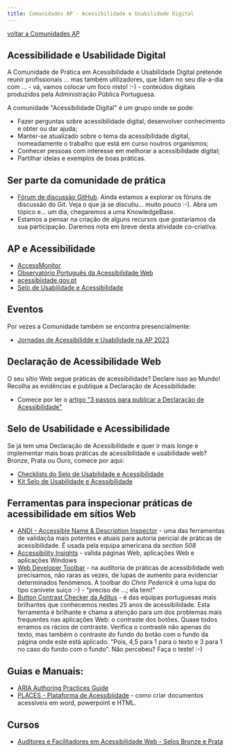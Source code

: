 ```yaml
---
title: Comunidades AP - Acessibilidade e Usabilidade Digital
---
```


[voltar a Comunidades AP](/comunidades/)

## Acessibilidade e Usabilidade Digital

A Comunidade de Prática em Acessibilidade e Usabilidade Digital pretende reunir profissionais ... mas também utilizadores, que lidam no seu dia-a-dia com ... - vá, vamos colocar um foco nisto! :-) - conteúdos digitais produzidos pela Administração Pública Portuguesa.

A comunidade "Acessibilidade Digital" é um grupo onde se pode:

- Fazer perguntas sobre acessibilidade digital, desenvolver conhecimento e obter ou dar ajuda;
- Manter-se atualizado sobre o tema da acessibilidade digital, nomeadamente o trabalho que está em curso noutros organismos;
- Conhecer pessoas com interesse em melhorar a acessibilidade digital;
- Partilhar ideias e exemplos de boas práticas.

## Ser parte da comunidade de prática

- [Fórum de discussão GitHub](https://github.com/amagovpt/a11y/discussions). Ainda estamos a explorar os fóruns de discussão do Git. Veja o que já se discutiu... muito pouco :-). Abra um tópico e... um dia, chegaremos a uma KnowledgeBase.
- Estamos a pensar na criação de alguns recursos que gostaríamos da sua participação. Daremos nota em breve desta atividade co-criativa.

## AP e Acessibilidade

- [AccessMonitor](https://accessmonitor.acessibilidade.gov.pt)
- [Observatório Português da Acessibilidade Web](https://observatorio.acessibilidade.gov.pt/directories)
- [acessibiidade.gov.pt](https://www.acessibilidade.gov.pt)
- [Selo de Usabilidade e Acessibilidade](https://selo.usabilidade.gov.pt)

## Eventos

Por vezes a Comunidade também se encontra presencialmente:

- [Jornadas de Acessibilidde e Usabilidade na AP 2023](https://www.acessibilidade.gov.pt/jornadas2023/)

## Declaração de Acessibilidade Web

O seu sítio Web segue práticas de acessibilidade? Declare isso ao Mundo! Recolha as evidências e publique a Declaração de Acessibilidade:

- Comece por ler o [artigo "3 passos para publicar a Declaração de Acessibilidade"](https://www.acessibilidade.gov.pt/blogue/categoria-acessibilidade/3passos-declaracao/)

## Selo de Usabilidade e Acessibilidade

Se já tem uma Declaração de Acessibilidade e quer ir mais longe e implementar mais boas práticas de acessibilidade e usabilidade web? Bronze, Prata ou Ouro, comece por aqui:

- [Checklists do Selo de Usabilidade e Acessibilidade](https://amagovpt.github.io/kit-selo/checklists/)
- [Kit Selo de Usabilidade e Acessibilidade](https://amagovpt.github.io/kit-selo/)

## Ferramentas para inspecionar práticas de acessibilidade em sítios Web

- [ANDI - Accessible Name & Description Inspector](https://www.ssa.gov/accessibility/andi/help/install.html) - uma das ferramentas de validaçõa mais potentes e atuais para autoria pericial de práticas de acessibilidade. É usada pela equipa americana da <em lang="en">section 508</em>
- [Accessibility Insights](https://accessibilityinsights.io) - valida páginas Web, aplicações Web e aplicações Windows
- [Web Developer Toolbar](https://chrispederick.com/work/web-developer/) - na auditoria de práticas de acessibilidade web precisamos, não raras as vezes, de lupas de aumento para evidenciar determinados fenómenos. A toolbar do <em lang="en">Chris Pederick</em> é uma lupa do tipo canivete suiço :-) - "preciso de ...; ela tem!"
- [Button Contrast Checker da Aditus](https://www.aditus.io/button-contrast-checker/) - é das equipas portuguesas mais brilhantes que conhecemos nestes 25 anos de acessibilidade. Esta ferramenta é brilhante e chama a atenção para um dos problemas mais frequentes nas aplicações Web: o contraste dos botões. Quase todos erramos os rácios de contraste. Verifica o contraste não apenas do texto, mas também o contraste do fundo do botão com o fundo da página onde este está aplicado. "Pois, 4,5 para 1 para o texto e 3 para 1 no caso do fundo com o fundo". Não percebeu? Faça o teste! :-)

## Guias e Manuais:

- [ARIA Authoring Practices Guide](https://www.w3.org/WAI/ARIA/apg/patterns/)
- [PLACES - Plataforma de Acessibiidade](https://sigarra.up.pt/up/pt/web_base.gera_pagina?p_pagina=*places%20-%20página%2019) - como criar documentos acessíveis em word, powerpoint e HTML.

## Cursos

- [Auditores e Facilitadores em Acessibilidade Web - Selos Bronze e Prata](https://www.nau.edu.pt/pt/curso/auditores-e-facilitadores-em-acessibilidade-web-bronze-prata/)


